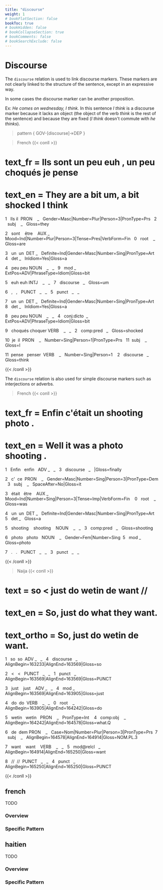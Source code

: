 ```yaml
---
title: "discourse"
weight: 1
# bookFlatSection: false
bookToc: true
# bookHidden: false
# bookCollapseSection: true
# bookComments: false
# bookSearchExclude: false
---
```



# Discourse
The `discourse` relation is used to link discourse markers. These markers are not clearly linked to the structure of the sentence, except in an expressive way.

In some cases the discourse marker can be another proposition.

Ex: *He comes on wednesday, I think.* In this sentence *I think* is a discourse marker because it lacks an object (the object of the verb *think* is the rest of the sentence) and because they are fixed (*I think* doesn't commute with *he thinks*).


> pattern { GOV-[discourse]->DEP }
  
> French
{{< conll >}}

# text_fr = Ils sont un peu euh , un peu choqués je pense

# text_en = They are a bit um, a bit shocked I think

1   Ils il  PRON    _   Gender=Masc|Number=Plur|Person=3|PronType=Prs   2   subj    _   Gloss=they

2   sont    être    AUX _   Mood=Ind|Number=Plur|Person=3|Tense=Pres|VerbForm=Fin   0   root    _   Gloss=are

3   un  un  DET _   Definite=Ind|Gender=Masc|Number=Sing|PronType=Art   4   det _   InIdiom=Yes|Gloss=a

4   peu peu NOUN    _   _   9   mod _   ExtPos=ADV|PhraseType=Idiom|Gloss=bit

5   euh euh INTJ    _   _   7   discourse   _   Gloss=um

6   ,   ,   PUNCT   _   _   5   punct   _   _

7   un  un  DET _   Definite=Ind|Gender=Masc|Number=Sing|PronType=Art   8   det _   InIdiom=Yes|Gloss=a

8   peu peu NOUN    _   _   4   conj:dicto  _   ExtPos=ADV|PhraseType=Idiom|Gloss=bit

9   choqués choquer VERB    _   _   2   comp:pred   _   Gloss=shocked

10  je  il  PRON    _   Number=Sing|Person=1|PronType=Prs   11  subj    _   Gloss=I

11  pense   penser  VERB    _   Number=Sing|Person=1    2   discourse   _   Gloss=think

{{< /conll >}}
  

The `discourse` relation is also used for simple discourse markers such as interjections or adverbs.

  

> French
{{< conll >}}

# text_fr = Enfin c'était un shooting photo .

# text_en = Well it was a photo shooting .

1   Enfin   enfin   ADV _   _   3   discourse   _   |Gloss=finally

2   c'  ce  PRON    _   Gender=Masc|Number=Sing|Person=3|PronType=Dem   3   subj    _   SpaceAfter=No|Gloss=it

3   était   être    AUX _   Mood=Ind|Number=Sing|Person=3|Tense=Imp|VerbForm=Fin    0   root    _   Gloss=was

4   un  un  DET _   Definite=Ind|Gender=Masc|Number=Sing|PronType=Art   5   det _   Gloss=a

5   shooting    shooting    NOUN    _   _   3   comp:pred   _   Gloss=shooting

6   photo   photo   NOUN    _   Gender=Fem|Number=Sing  5   mod _   Gloss=photo

7   .   .   PUNCT   _   _   3   punct   _   _

{{< /conll >}}

> Naija
{{< conll >}}

# text = so < just do wetin de want //

# text_en = So, just do what they want.

# text_ortho = So, just do wetin de want.

1   so  so  ADV _   _   4   discourse   _   AlignBegin=163233|AlignEnd=163569|Gloss=so

2   <   <   PUNCT   _   _   1   punct   _   AlignBegin=163569|AlignEnd=163569|Gloss=PUNCT

3   just    just    ADV _   _   4   mod _   AlignBegin=163569|AlignEnd=163905|Gloss=just

4   do  do  VERB    _   _   0   root    _   AlignBegin=163905|AlignEnd=164242|Gloss=do

5   wetin   wetin   PRON    _   PronType=Int    4   comp:obj    _   AlignBegin=164242|AlignEnd=164578|Gloss=what.Q

6   de  dem PRON    _   Case=Nom|Number=Plur|Person=3|PronType=Prs  7   subj    _   AlignBegin=164578|AlignEnd=164914|Gloss=NOM.PL.3

7   want    want    VERB    _   _   5   mod@relcl   _   AlignBegin=164914|AlignEnd=165250|Gloss=want

8   //  //  PUNCT   _   _   4   punct   _   AlignBegin=165250|AlignEnd=165250|Gloss=PUNCT

{{< /conll >}}





## french

TODO
### Overview

### Specific Pattern




## haitien

TODO
### Overview

### Specific Pattern


